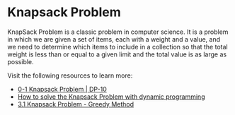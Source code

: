 # Knapsack Problem

KnapSack Problem is a classic problem in computer science. It is a problem in which we are given a set of items, each with a weight and a value, and we need to determine which items to include in a collection so that the total weight is less than or equal to a given limit and the total value is as large as possible.

Visit the following resources to learn more:

- [0-1 Knapsack Problem | DP-10](https://www.geeksforgeeks.org/0-1-knapsack-problem-dp-10/)
- [How to solve the Knapsack Problem with dynamic programming](https://medium.com/@fabianterh/how-to-solve-the-knapsack-problem-with-dynamic-programming-eb88c706d3cf)
- [3.1 Knapsack Problem - Greedy Method](https://www.youtube.com/watch?v=oTTzNMHM05I)
